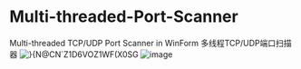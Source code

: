 # Multi-threaded-Port-Scanner
Multi-threaded TCP/UDP Port Scanner in WinForm 多线程TCP/UDP端口扫描器
![}{N@CN`Z1D6VOZ1WF(X0SG](https://user-images.githubusercontent.com/59370234/167063053-8b66d11b-0930-4ea1-a710-9fd300491d9c.png)
![image](https://user-images.githubusercontent.com/59370234/167063947-94a9eb56-d475-4938-86f1-c8209ed7bc99.png)

